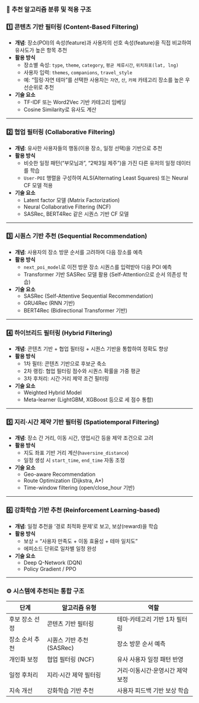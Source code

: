 ### 🧭 **추천 알고리즘 분류 및 적용 구조**

### 1️⃣ **콘텐츠 기반 필터링 (Content-Based Filtering)**

- **개념**: 장소(POI)의 속성(feature)과 사용자의 선호 속성(feature)을 직접 비교하여 유사도가 높은 항목 추천
- **활용 방식**
  - 장소별 속성: `type`, `theme`, `category`, `평균 체류시간`, `위치좌표(lat, lng)`
  - 사용자 입력: `themes`, `companions`, `travel_style`
  - 예: “힐링·자연 테마”를 선택한 사용자는 `자연`, `산`, `카페` 카테고리 장소를 높은 우선순위로 추천
- **기술 요소**
  - TF-IDF 또는 Word2Vec 기반 카테고리 임베딩
  - Cosine Similarity로 유사도 계산

---

### 2️⃣ **협업 필터링 (Collaborative Filtering)**

- **개념**: 유사한 사용자들의 행동(이용 장소, 일정 선택)을 기반으로 추천
- **활용 방식**
  - 비슷한 일정 패턴(“부모님과”, “2박3일 제주”)을 가진 다른 유저의 일정 데이터를 학습
  - `User-POI` 행렬을 구성하여 ALS(Alternating Least Squares) 또는 Neural CF 모델 적용
- **기술 요소**
  - Latent factor 모델 (Matrix Factorization)
  - Neural Collaborative Filtering (NCF)
  - SASRec, BERT4Rec 같은 시퀀스 기반 CF 모델

---

### 3️⃣ **시퀀스 기반 추천 (Sequential Recommendation)**

- **개념**: 사용자의 장소 방문 순서를 고려하여 다음 장소를 예측
- **활용 방식**
  - `next_poi_model`로 이전 방문 장소 시퀀스를 입력받아 다음 POI 예측
  - Transformer 기반 SASRec 모델 활용 (Self-Attention으로 순서 의존성 학습)
- **기술 요소**
  - SASRec (Self-Attentive Sequential Recommendation)
  - GRU4Rec (RNN 기반)
  - BERT4Rec (Bidirectional Transformer 기반)

---

### 4️⃣ **하이브리드 필터링 (Hybrid Filtering)**

- **개념**: 콘텐츠 기반 + 협업 필터링 + 시퀀스 기반을 통합하여 정확도 향상
- **활용 방식**
  - 1차 필터: 콘텐츠 기반으로 후보군 축소
  - 2차 랭킹: 협업 필터링 점수와 시퀀스 확률을 가중 평균
  - 3차 후처리: 시간·거리 제약 조건 필터링
- **기술 요소**
  - Weighted Hybrid Model
  - Meta-learner (LightGBM, XGBoost 등으로 세 점수 통합)

---

### 5️⃣ **지리·시간 제약 기반 필터링 (Spatiotemporal Filtering)**

- **개념**: 장소 간 거리, 이동 시간, 영업시간 등을 제약 조건으로 고려
- **활용 방식**
  - 지도 좌표 기반 거리 계산(`haversine_distance`)
  - 일정 생성 시 `start_time`, `end_time` 자동 조정
- **기술 요소**
  - Geo-aware Recommendation
  - Route Optimization (Dijkstra, A\*)
  - Time-window filtering (open/close_hour 기반)

---

### 6️⃣ **강화학습 기반 추천 (Reinforcement Learning-based)**

- **개념**: 일정 추천을 ‘경로 최적화 문제’로 보고, 보상(reward)을 학습
- **활용 방식**
  - 보상 = “사용자 만족도 + 이동 효율성 + 테마 일치도”
  - 에피소드 단위로 일차별 일정 완성
- **기술 요소**
  - Deep Q-Network (DQN)
  - Policy Gradient / PPO

---

### ⚙️ **시스템에 추천되는 통합 구조**

| 단계           | 알고리즘 유형             | 역할                             |
| -------------- | ------------------------- | -------------------------------- |
| 후보 장소 선정 | 콘텐츠 기반 필터링        | 테마·카테고리 기반 1차 필터링    |
| 장소 순서 추천 | 시퀀스 기반 추천 (SASRec) | 장소 방문 순서 예측              |
| 개인화 보정    | 협업 필터링 (NCF)         | 유사 사용자 일정 패턴 반영       |
| 일정 후처리    | 지리·시간 제약 필터링     | 거리·이동시간·운영시간 제약 보정 |
| 지속 개선      | 강화학습 기반 추천        | 사용자 피드백 기반 보상 학습     |
